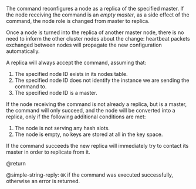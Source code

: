 The command reconfigures a node as a replica of the specified master. If the
node receiving the command is an _empty master_, as a side effect of the
command, the node role is changed from master to replica.

Once a node is turned into the replica of another master node, there is no need
to inform the other cluster nodes about the change: heartbeat packets exchanged
between nodes will propagate the new configuration automatically.

A replica will always accept the command, assuming that:

1. The specified node ID exists in its nodes table.
2. The specified node ID does not identify the instance we are sending the
   command to.
3. The specified node ID is a master.

If the node receiving the command is not already a replica, but is a master, the
command will only succeed, and the node will be converted into a replica, only
if the following additional conditions are met:

1. The node is not serving any hash slots.
2. The node is empty, no keys are stored at all in the key space.

If the command succeeds the new replica will immediately try to contact its
master in order to replicate from it.

@return

@simple-string-reply: `OK` if the command was executed successfully, otherwise
an error is returned.
